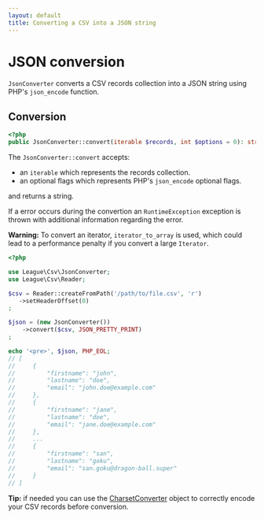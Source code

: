 ```yaml
---
layout: default
title: Converting a CSV into a JSON string
---
```


# JSON conversion

`JsonConverter` converts a CSV records collection into a JSON string using PHP's `json_encode` function.

## Conversion

~~~php
<?php
public JsonConverter::convert(iterable $records, int $options = 0): string
~~~

The `JsonConverter::convert` accepts:

- an `iterable` which represents the records collection.
- an optional flags which represents PHP's `json_encode` optional flags.

and returns a string.

<p class="message-warning">If a error occurs during the convertion an <code>RuntimeException</code> exception is thrown with additional information regarding the error.</p>

<p class="message-warning"><strong>Warning:</strong> To convert an iterator, <code>iterator_to_array</code> is used, which could lead to a performance penalty if you convert a large <code>Iterator</code>.</p>

~~~php
<?php

use League\Csv\JsonConverter;
use League\Csv\Reader;

$csv = Reader::createFromPath('/path/to/file.csv', 'r')
   ->setHeaderOffset(0)
;

$json = (new JsonConverter())
    ->convert($csv, JSON_PRETTY_PRINT)
;

echo '<pre>', $json, PHP_EOL;
// [
//     {
//         "firstname": "john",
//         "lastname": "doe",
//         "email": "john.doe@example.com"
//     },
//     {
//         "firstname": "jane",
//         "lastname": "doe",
//         "email": "jane.doe@example.com"
//     },
//     ...
//     {
//         "firstname": "san",
//         "lastname": "goku",
//         "email": "san.goku@dragon-ball.super"
//     }
// ]
~~~

<p class="message-info"><strong>Tip:</strong> if needed you can use the <a href="/9.0/converter/charset/">CharsetConverter</a> object to correctly encode your CSV records before conversion.</p>